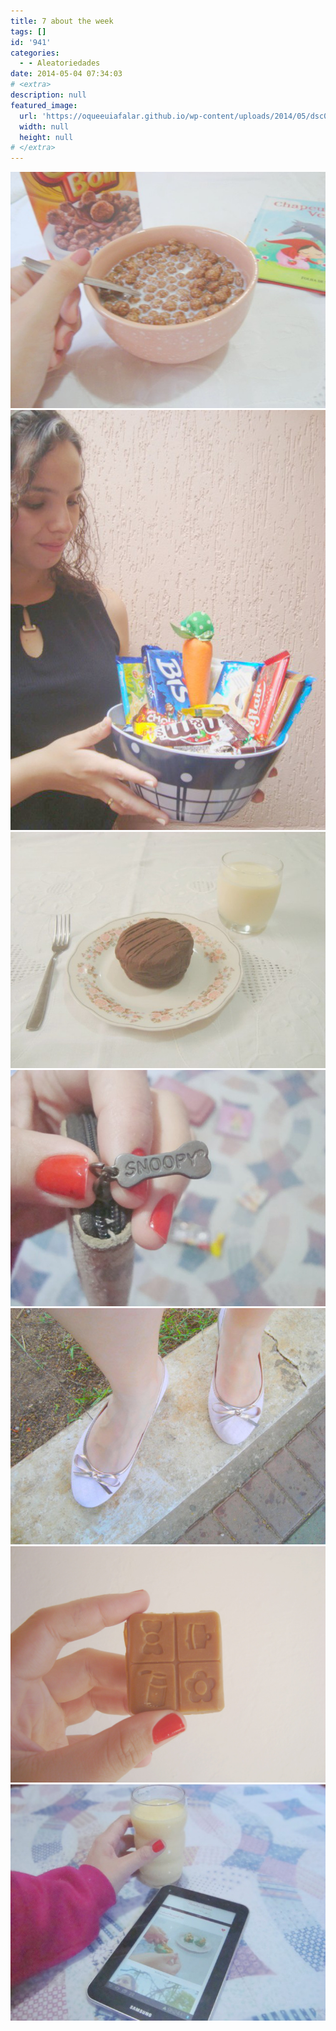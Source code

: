 ```yaml
---
title: 7 about the week
tags: []
id: '941'
categories:
  - - Aleatoriedades
date: 2014-05-04 07:34:03
# <extra>
description: null
featured_image: 
  url: 'https://oqueeuiafalar.github.io/wp-content/uploads/2014/05/dsc02553.jpg?w=650'
  width: null
  height: null
# </extra>
---
```


[![Image](/wp-content/uploads/2014/05/dsc02553.jpg?w=650)](/wp-content/uploads/2014/05/dsc02553.jpg) [![Image](/wp-content/uploads/2014/05/dsc02662.jpg?w=650)](/wp-content/uploads/2014/05/dsc02662.jpg) [![Image](/wp-content/uploads/2014/05/dsc02644.jpg?w=650)](/wp-content/uploads/2014/05/dsc02644.jpg) [![Image](/wp-content/uploads/2014/05/dsc02722.jpg?w=650)](/wp-content/uploads/2014/05/dsc02722.jpg) [![Image](/wp-content/uploads/2014/05/dsc02681.jpg?w=650)](/wp-content/uploads/2014/05/dsc02681.jpg) [![Image](/wp-content/uploads/2014/05/dsc02702.jpg?w=650)](/wp-content/uploads/2014/05/dsc02702.jpg) [![Image](/wp-content/uploads/2014/05/dsc02726.jpg?w=650)](/wp-content/uploads/2014/05/dsc02726.jpg)
